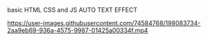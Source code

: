 basic HTML CSS and JS AUTO TEXT EFFECT

https://user-images.githubusercontent.com/74584768/198083734-2aa9eb69-936a-4575-9987-01425a00334f.mp4

